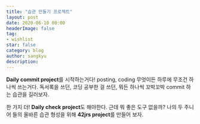 ```yaml
---
title: "습관 만들기 프로젝트"
layout: post
date: 2020-06-10 00:00
headerImage: false
tag:
- wishlist
star: false
category: blog
author: sangkyu
description: 
---
```


**Daily commit project**를 시작하는거다!
posting, coding 무엇이든 하루에 무조건 하나씩 쓰는거다.
독서록을 쓰던, 코딩 공부한 걸 쓰던, 뭐든 하나씩 꼬박꼬박 commit 하는 습관을 길러보자.

한 가지 더!
**Daily check project**도 해야한다.
근데 뭐 좋은 도구 없을까? 나의 두 주니어 들의 올바른 습관 형성을 위해 **42jrs project**를 만들어 보자.
<!--stackedit_data:
eyJoaXN0b3J5IjpbLTE4NjYyMjA1MjQsOTk5ODczMDI2XX0=
-->